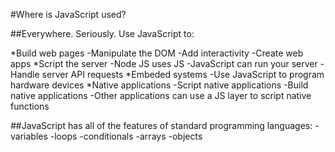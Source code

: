 #Where is JavaScript used?

##Everywhere. Seriously. Use JavaScript to:

*Build web pages
    -Manipulate the DOM
    -Add interactivity
    -Create web apps
*Script the server
    -Node JS uses JS
    -JavaScript can run your server
    -Handle server API requests
*Embeded systems
    -Use JavaScript to program hardware devices
*Native applications
    -Script native applications
    -Build native applications
    -Other applications can use a JS layer to script native functions


##JavaScript has all of the features of standard programming languages:
-variables
-loops
-conditionals
-arrays
-objects
